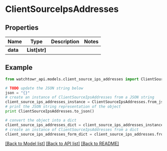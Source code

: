 # ClientSourceIpsAddresses


## Properties
Name | Type | Description | Notes
------------ | ------------- | ------------- | -------------
**data** | **List[str]** |  | 

## Example

```python
from watchtowr_api.models.client_source_ips_addresses import ClientSourceIpsAddresses

# TODO update the JSON string below
json = "{}"
# create an instance of ClientSourceIpsAddresses from a JSON string
client_source_ips_addresses_instance = ClientSourceIpsAddresses.from_json(json)
# print the JSON string representation of the object
print ClientSourceIpsAddresses.to_json()

# convert the object into a dict
client_source_ips_addresses_dict = client_source_ips_addresses_instance.to_dict()
# create an instance of ClientSourceIpsAddresses from a dict
client_source_ips_addresses_form_dict = client_source_ips_addresses.from_dict(client_source_ips_addresses_dict)
```
[[Back to Model list]](../README.md#documentation-for-models) [[Back to API list]](../README.md#documentation-for-api-endpoints) [[Back to README]](../README.md)


